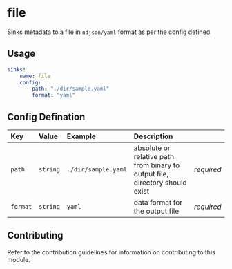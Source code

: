 # file

Sinks metadata to a file in `ndjson/yaml` format as per the config defined.

## Usage

```yaml
sinks:
    name: file
    config:
        path: "./dir/sample.yaml"
        format: "yaml"
```

## Config Defination

| Key | Value | Example | Description |  |
| :-- | :---- | :------ | :---------- | :-- |
|`path` | `string` | `./dir/sample.yaml` | absolute or relative path from binary to output file, directory should exist| *required*|
| `format` | `string` | `yaml` | data format for the output file | *required* |

## Contributing

Refer to the contribution guidelines for information on contributing to this module.
